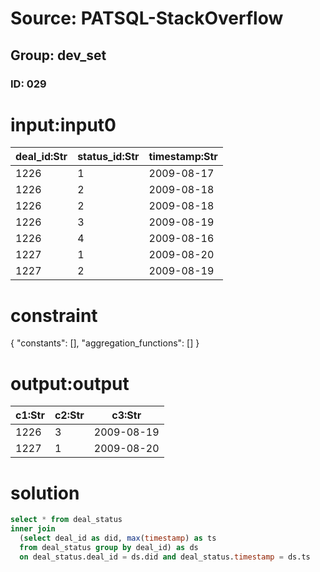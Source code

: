 # Source: PATSQL-StackOverflow
## Group: dev_set
### ID: 029

# input:input0

| deal_id:Str | status_id:Str | timestamp:Str |
|---|---|---|
| 1226 | 1 | 2009-08-17 |
| 1226 | 2 | 2009-08-18 |
| 1226 | 2 | 2009-08-18 |
| 1226 | 3 | 2009-08-19 |
| 1226 | 4 | 2009-08-16 |
| 1227 | 1 | 2009-08-20 |
| 1227 | 2 | 2009-08-19 |

# constraint

{
  "constants": [],
  "aggregation_functions": []
}

# output:output

| c1:Str | c2:Str | c3:Str |
|---|---|---|
| 1226 | 3 | 2009-08-19 |
| 1227 | 1 | 2009-08-20 |

# solution

```sql
select * from deal_status
inner join
  (select deal_id as did, max(timestamp) as ts
  from deal_status group by deal_id) as ds
  on deal_status.deal_id = ds.did and deal_status.timestamp = ds.ts
```

